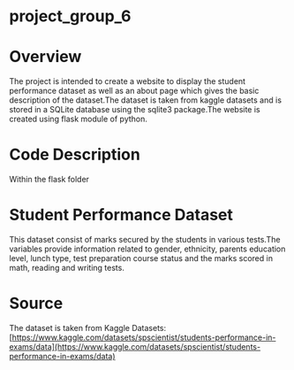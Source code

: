 # project_group_6
# Overview
The project is intended to create a website to display the student performance dataset as well as an about page which gives the basic description of the dataset.The dataset is taken from kaggle datasets and is stored in a SQLite database using the sqlite3 package.The website is created using flask module of python.
# Code Description
Within the flask folder 
# Student Performance Dataset
This dataset consist of marks secured by the students in various tests.The variables provide information related to gender, ethnicity, parents education level, lunch type, test preparation course status and the marks scored in math, reading and writing tests.

# Source
The dataset is taken from Kaggle Datasets:
[https://www.kaggle.com/datasets/spscientist/students-performance-in-exams/data](https://www.kaggle.com/datasets/spscientist/students-performance-in-exams/data)


